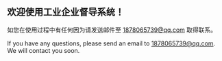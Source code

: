 ## 欢迎使用工业企业督导系统！

 如您在使用过程中有任何因为请发送邮件至 1878065739@qq.com 取得联系。

 If you have any questions, please send an email to 1878065739@qq.com. We will contact you soon.

